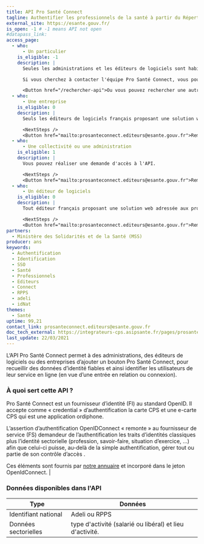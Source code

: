 ```yaml
---
title: API Pro Santé Connect
tagline: Authentifier les professionnels de la santé à partir du Répertoire Partagé des Professionnels de Santé (RPPS)
external_site: https://esante.gouv.fr/
is_open: -1 # -1 means API not open
#datapass_link:
access_page:
  - who:
      - Un particulier
    is_eligible: -1
    description: |
      Seules les administrations et les éditeurs de logiciels sont habilitées à utiliser l'API Pro Santé Connect ou intégrer le bouton Pro Santé Connect.

      Si vous cherchez à contacter l'équipe Pro Santé Connect, vous pouvez [contacter l'Agence Numérique en Santé](mailto:prosanteconnect.editeurs@esante.gouv.fr)

      <Button href="/rechercher-api">Ou vous pouvez rechercher une autre API</Button>
  - who:
      - Une entreprise
    is_eligible: 0
    description: |
      Seuls les éditeurs de logiciels français proposant une solution web adressée aux professionnels de santé peuvent demander à se raccorder à Pro Santé Connect.

      <NextSteps />
      <Button href="mailto:prosanteconnect.editeurs@esante.gouv.fr">Remplir une demande</Button>
  - who:
      - Une collectivité ou une administration
    is_eligible: 1
    description: |
      Vous pouvez réaliser une demande d'accès à l'API.

      <NextSteps />
      <Button href="mailto:prosanteconnect.editeurs@esante.gouv.fr">Remplir une demande</Button>
  - who:
      - Un éditeur de logiciels
    is_eligible: 0
    description: |
      Tout éditeur français proposant une solution web adressée aux professionnels de santé et qui souhaite pouvoir authentifier des professionnels de santé peut demander à se raccorder à Pro Santé Connect.

      <NextSteps />
      <Button href="mailto:prosanteconnect.editeurs@esante.gouv.fr">Remplir une demande</Button>
partners:
  - Ministère des Solidarités et de la Santé (MSS)
producer: ans
keywords:
  - Authentification
  - Identification
  - SSO
  - Santé
  - Professionnels
  - Editeurs
  - Connect
  - RPPS
  - adeli
  - idNat
themes:
  - Santé
uptime: 99,21
contact_link: prosanteconnect.editeurs@esante.gouv.fr
doc_tech_external: https://integrateurs-cps.asipsante.fr/pages/prosanteconnect/documentation-fs
last_update: 22/03/2021
---
```


L‘API Pro Santé Connect permet à des administrations, des éditeurs de logiciels ou des entreprises d’ajouter un bouton Pro Santé Connect, pour recueillir des données d’identité fiables et ainsi identifier les utilisateurs de leur service en ligne (en vue d’une entrée en relation ou connexion).

### À quoi sert cette API ?

Pro Santé Connect est un fournisseur d’identité (FI) au standard OpenID. Il accepte comme « credential » d’authentification la carte CPS et une e-carte CPS qui est une application ordiphone.

L’assertion d’authentification OpenIDConnect « remonte » au fournisseur de service (FS) demandeur de l’authentification les traits d’identités classiques plus l’identité sectorielle (profession, savoir-faire, situation d’exercice, …) afin que celui-ci puisse, au-delà de la simple authentification, gérer tout ou partie de son contrôle d’accès .

Ces éléments sont fournis par [notre annuaire](https://annuaire.sante.fr) et incorporé dans le jeton OpenIdConnect.
|

### Données disponibles dans l'API


| Type                       | Données                                                  |
| -------------------------- | -------------------------------------------------------- |
| Identifiant national       | Adeli ou RPPS                                            |
| Données sectorielles       | type d'activité (salarié ou libéral) et lieu d'activité. |
